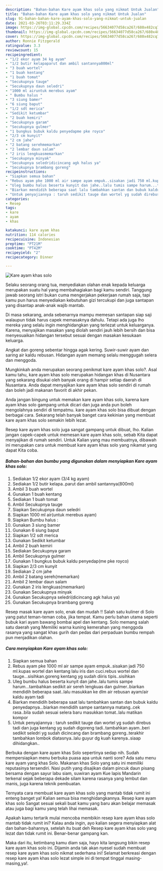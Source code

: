 ```yaml
---
description: "Bahan-bahan Kare ayam khas solo yang nikmat Untuk Jualan"
title: "Bahan-bahan Kare ayam khas solo yang nikmat Untuk Jualan"
slug: 91-bahan-bahan-kare-ayam-khas-solo-yang-nikmat-untuk-jualan
date: 2021-03-26T03:11:29.334Z
image: https://img-global.cpcdn.com/recipes/56634077d58ca267/680x482cq70/kare-ayam-khas-solo-foto-resep-utama.jpg
thumbnail: https://img-global.cpcdn.com/recipes/56634077d58ca267/680x482cq70/kare-ayam-khas-solo-foto-resep-utama.jpg
cover: https://img-global.cpcdn.com/recipes/56634077d58ca267/680x482cq70/kare-ayam-khas-solo-foto-resep-utama.jpg
author: Ronnie Fitzgerald
ratingvalue: 3.3
reviewcount: 15
recipeingredient:
- "1/2 ekor ayam 34 kg ayam"
- "1/2 butir kelapaparut dan ambil santannya800ml"
- "3 buah wortel"
- "1 buah kentang"
- "1 buah tomat"
- "Secukupnya tauge"
- "Secukupnya daun seledri"
- "1000 ml airuntuk merebus ayam"
- " Bumbu halus "
- "3 siung bamer"
- "6 siung baput"
- "1/2 sdt merica"
- "Sedikit ketumbar"
- "2 buah kemiri"
- "Secukupnya garam"
- "Secukupnya gulmer"
- "1 bungkus bubuk kaldu penyedapme pke royco"
- "2/3 cm kunyit"
- "2 cm jahe"
- "2 batang serehmemarkan"
- "2 lembar daun salam"
- "2 iris lengkuasmemarkan"
- "Secukupnya minyak"
- "Secukupnya seledridicincang agk halus ya"
- "Secukupnya brambang goreng"
recipeinstructions:
- "Siapkan semua bahan"
- "Rebus ayam pke 1000 ml air sampe ayam empuk..sisakan jadi 750 ml.kupas wortel dan kentang lalu iris dan cuci.rebus wortel dan tauge...sisihkan.goreng kentang yg sudah diiris tipis..sisihkan"
- "Uleg bumbu halus beserta kunyit dan jahe..lalu tumis sampe harum...tambahkan sedikit air sereh lengkuas dan gulmer..biarkan mendidih beberapa saat..lalu masukkan ke dlm air rebusan ayam/air kaldu ayam tadi"
- "Biarkan mendidih beberapa saat lalu tambahkan santan dan bubuk kaldu penyedapnya...biarkan mendidih sampe santannya matang..cek rasa..bila sudah sesuai selera baru masukkan tomat..lalu matikan kompor"
- "Untuk penyajiannya : taruh sedikit tauge dan wortel yg sudah direbus tadi dan juga kentang yg sudah digoreng tadi..tambahkan ayam..beri sedikit seledri yg sudah dicincang dan brambang goreng..terakhir tambahkan lombok diatasnya..lalu guyur dg kuah karenya..siaap dihidangkan.."
categories:
- Resep
tags:
- kare
- ayam
- khas

katakunci: kare ayam khas 
nutrition: 114 calories
recipecuisine: Indonesian
preptime: "PT21M"
cooktime: "PT42M"
recipeyield: "2"
recipecategory: Dinner

---
```



![Kare ayam khas solo](https://img-global.cpcdn.com/recipes/56634077d58ca267/680x482cq70/kare-ayam-khas-solo-foto-resep-utama.jpg)

Selaku seorang orang tua, menyediakan olahan enak kepada keluarga merupakan suatu hal yang membahagiakan bagi kamu sendiri. Tanggung jawab seorang istri bukan cuma mengerjakan pekerjaan rumah saja, tapi kamu pun harus menyediakan kebutuhan gizi tercukupi dan juga santapan yang disantap anak-anak wajib mantab.

Di masa  sekarang, anda sebenarnya mampu memesan santapan siap saji walaupun tidak harus capek memasaknya dahulu. Tetapi ada juga lho mereka yang selalu ingin menghidangkan yang terlezat untuk keluarganya. Karena, menyajikan masakan yang diolah sendiri jauh lebih bersih dan bisa menyesuaikan hidangan tersebut sesuai dengan masakan kesukaan keluarga. 

Angkat dan goreng sebentar hingga agak kering. Suwir-suwir ayam dan saring air kaldu rebusan. Hidangan ayam memang selalu menggugah selera dan menggoda.

Mungkinkah anda merupakan seorang penikmat kare ayam khas solo?. Asal kamu tahu, kare ayam khas solo merupakan hidangan khas di Nusantara yang sekarang disukai oleh banyak orang di hampir setiap daerah di Nusantara. Anda dapat menyajikan kare ayam khas solo sendiri di rumah dan boleh jadi makanan favorit di akhir pekan.

Anda jangan bingung untuk memakan kare ayam khas solo, karena kare ayam khas solo gampang untuk dicari dan juga anda pun boleh mengolahnya sendiri di tempatmu. kare ayam khas solo bisa dibuat dengan berbagai cara. Sekarang telah banyak banget cara kekinian yang membuat kare ayam khas solo semakin lebih lezat.

Resep kare ayam khas solo juga sangat gampang untuk dibuat, lho. Kalian jangan capek-capek untuk memesan kare ayam khas solo, sebab Kita dapat menyajikan di rumah sendiri. Untuk Kalian yang mau membuatnya, dibawah ini merupakan cara untuk membuat kare ayam khas solo yang nikamat yang dapat Kita coba.

<!--inarticleads1-->

##### Bahan-bahan dan bumbu yang digunakan dalam menyiapkan Kare ayam khas solo:

1. Sediakan 1/2 ekor ayam (3/4 kg ayam)
1. Sediakan 1/2 butir kelapa..parut dan ambil santannya(800ml)
1. Ambil 3 buah wortel
1. Gunakan 1 buah kentang
1. Sediakan 1 buah tomat
1. Ambil Secukupnya tauge
1. Siapkan Secukupnya daun seledri
1. Siapkan 1000 ml air(untuk merebus ayam)
1. Siapkan  Bumbu halus :
1. Gunakan 3 siung bamer
1. Gunakan 6 siung baput
1. Siapkan 1/2 sdt merica
1. Gunakan Sedikit ketumbar
1. Ambil 2 buah kemiri
1. Sediakan Secukupnya garam
1. Ambil Secukupnya gulmer
1. Gunakan 1 bungkus bubuk kaldu penyedap(me pke royco)
1. Siapkan 2/3 cm kunyit
1. Sediakan 2 cm jahe
1. Ambil 2 batang sereh(memarkan)
1. Ambil 2 lembar daun salam
1. Gunakan 2 iris lengkuas(memarkan)
1. Gunakan Secukupnya minyak
1. Gunakan Secukupnya seledri(dicincang agk halus ya)
1. Gunakan Secukupnya brambang goreng


Resep masak kare ayam solo, enak dan mudah !! Salah satu kuliner di Solo yang patut teman-teman coba, jika tempat. Kamu perlu bahan utama seperti bubuk kari ayam bawang bombai apel dan kentang. Solo memang salah satu daerah yang Memiliki warna kuning kemerahan yang menggoda rasanya yang sangat khas gurih dan pedas dari perpaduan bumbu rempah pun menjadikan olahan. 

<!--inarticleads2-->

##### Cara menyiapkan Kare ayam khas solo:

1. Siapkan semua bahan
1. Rebus ayam pke 1000 ml air sampe ayam empuk..sisakan jadi 750 ml.kupas wortel dan kentang lalu iris dan cuci.rebus wortel dan tauge...sisihkan.goreng kentang yg sudah diiris tipis..sisihkan
1. Uleg bumbu halus beserta kunyit dan jahe..lalu tumis sampe harum...tambahkan sedikit air sereh lengkuas dan gulmer..biarkan mendidih beberapa saat..lalu masukkan ke dlm air rebusan ayam/air kaldu ayam tadi
1. Biarkan mendidih beberapa saat lalu tambahkan santan dan bubuk kaldu penyedapnya...biarkan mendidih sampe santannya matang..cek rasa..bila sudah sesuai selera baru masukkan tomat..lalu matikan kompor
1. Untuk penyajiannya : taruh sedikit tauge dan wortel yg sudah direbus tadi dan juga kentang yg sudah digoreng tadi..tambahkan ayam..beri sedikit seledri yg sudah dicincang dan brambang goreng..terakhir tambahkan lombok diatasnya..lalu guyur dg kuah karenya..siaap dihidangkan..


Berbuka dengan kare ayam khas Solo sepertinya sedap nih. Sudah mempersiapkan menu berbuka puasa apa untuk nanti sore? Ada satu menu kare ayam yang khas Solo. Makanan khas Solo yang satu ini memiliki reputasinya tersendiri. Nasi putih yang disajikan dalam pincuk daun pisang bersama dengan sayur labu siam, suwiran ayam Kue lapis Mandarin terkenal sejak beberapa dekade silam karena rasanya yang lembut dan manis, juga karena teknik pembuatan. 

Ternyata cara membuat kare ayam khas solo yang mantab tidak rumit ini enteng banget ya! Kalian semua bisa menghidangkannya. Resep kare ayam khas solo Sangat sesuai sekali buat kamu yang baru akan belajar memasak atau juga bagi kamu yang telah lihai memasak.

Apakah kamu tertarik mulai mencoba membikin resep kare ayam khas solo mantab tidak rumit ini? Kalau anda ingin, ayo kalian segera menyiapkan alat dan bahan-bahannya, setelah itu buat deh Resep kare ayam khas solo yang lezat dan tidak rumit ini. Benar-benar gampang kan. 

Maka dari itu, ketimbang kamu diam saja, hayo kita langsung bikin resep kare ayam khas solo ini. Dijamin anda tak akan nyesel sudah membuat resep kare ayam khas solo nikmat sederhana ini! Selamat berkreasi dengan resep kare ayam khas solo lezat simple ini di tempat tinggal masing-masing,ya!.

